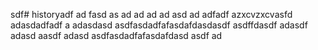 sdf# historyadf
ad
fasd
as
ad
ad
ad
ad
asd
ad
adfadf
azxcvzxcvasfd
adasdadfadf
a
adasdasd
asdfasdadfafasdafdasdasdf
asdffdasdf
adasdf
adasd
aasdf
adasd
asdfasdadfafasdafdasd
asdf
ad

